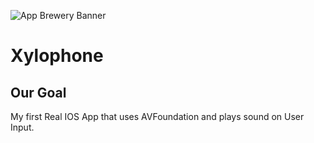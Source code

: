 
![App Brewery Banner](Documentation/AppBreweryBanner.png)

#  Xylophone

## Our Goal

My first Real IOS App that uses AVFoundation and plays sound on User Input.